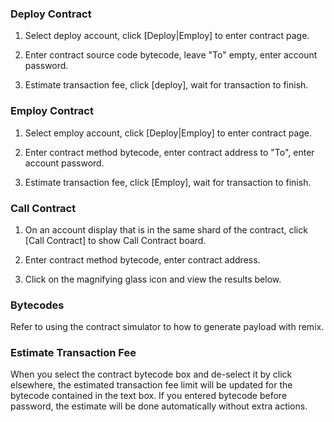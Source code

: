 ### Deploy Contract
1. Select deploy account, click [Deploy|Employ] to enter contract page.

2. Enter contract source code bytecode, leave "To" empty, enter account password.

3. Estimate transaction fee, click [deploy], wait for transaction to finish.

### Employ Contract
1. Select employ account, click [Deploy|Employ] to enter contract page.

2. Enter contract method bytecode, enter contract address to "To", enter account password.

3. Estimate transaction fee, click [Employ], wait for transaction to finish.

### Call Contract
1. On an account display that is in the same shard of the contract, click [Call Contract] to show Call Contract board.

2. Enter contract method bytecode, enter contract address.

3. Click on the magnifying glass icon and view the results below.

### Bytecodes
Refer to using the contract simulator to how to generate payload with remix.

### Estimate Transaction Fee
When you select the contract bytecode box and de-select it by click elsewhere, the estimated transaction fee limit will be updated for the bytecode contained in the text box. If you entered bytecode before password,  the estimate will be done automatically without extra actions.